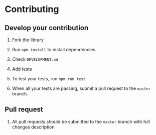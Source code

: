 # Contributing

## Develop your contribution

1. Fork the library

1. Run `npm install` to install dependencies

1. Check `DEVELOPMENT.md`

1. Add tests

1. To test your tests, run `npm run test`

1. When all your tests are passing, submit a pull request to the `master` branch.

## Pull request

1. All pull requests should be submitted to the `master` branch with full changes description
